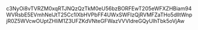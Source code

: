 c3NyOi8vTVRZM0xqRTJNQzQzTkM0eU56bzBORFEwT205eWFXZHBiam94WVRsbE5EVmhNelJtT25Cc1lXbHVPbFF4UWxSWFIzQjRVMFZaTHo5dlltWnpjR0Z5WVcwOUptZHliM1Z3UFZKdVNteGFWazVVVldreGQyUlhTbk5oVjAw
